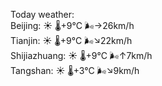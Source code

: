 Today weather:  
Beijing: ☀️   🌡️+9°C 🌬️→26km/h  
Tianjin: ☀️   🌡️+9°C 🌬️↘22km/h  
Shijiazhuang: ☀️   🌡️+9°C 🌬️↑7km/h  
Tangshan: ☀️   🌡️+3°C 🌬️↘9km/h  
